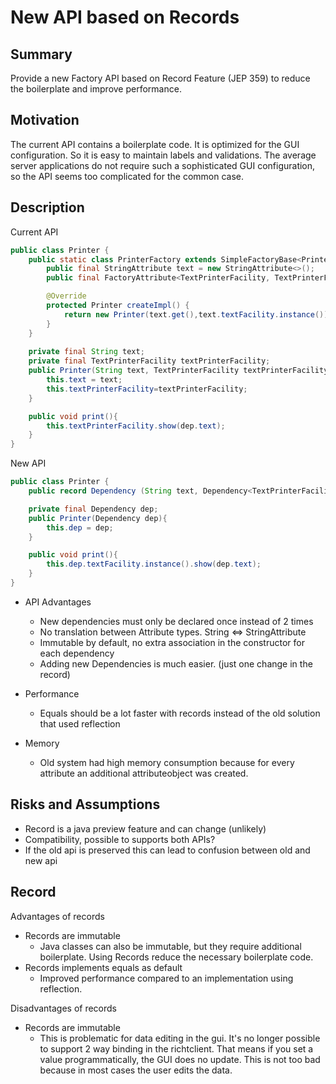 # New API based on Records

## Summary

Provide a new Factory API based on Record Feature (JEP 359) to reduce the boilerplate and improve performance.


## Motivation

The current API contains a boilerplate code. It is optimized for the GUI configuration. 
So it is easy to maintain labels and validations. The average server applications do not require such a sophisticated GUI configuration, so the API seems too complicated for the common case.

## Description
Current API
```java
public class Printer {
    public static class PrinterFactory extends SimpleFactoryBase<Printer, RootFactory> {
        public final StringAttribute text = new StringAttribute<>();
        public final FactoryAttribute<TextPrinterFacility, TextPrinterFacilityFactory> textFacility = new FactoryAttribute<>();

        @Override
        protected Printer createImpl() {
            return new Printer(text.get(),text.textFacility.instance());
        }
    }
    
    private final String text;
    private final TextPrinterFacility textPrinterFacility;
    public Printer(String text, TextPrinterFacility textPrinterFacility){
        this.text = text;
        this.textPrinterFacility=textPrinterFacility;
    }

    public void print(){
        this.textPrinterFacility.show(dep.text);
    }
}
```

New API
```java
public class Printer {
    public record Dependency (String text, Dependency<TextPrinterFacility,TextPrinterFacility.Dependency> textFacility) implements Dependencies<Printer> {}

    private final Dependency dep;
    public Printer(Dependency dep){
        this.dep = dep;
    }

    public void print(){
        this.dep.textFacility.instance().show(dep.text);
    }
}
```
* API Advantages
  * New dependencies must only be declared once instead of 2 times
  * No translation between Attribute types. String <=> StringAttribute
  * Immutable by default, no extra association in the constructor for each dependency
  * Adding new Dependencies is much easier. (just one change in the record)

* Performance
  * Equals should be a lot faster with records instead of the old solution that used reflection

* Memory
  * Old system had high memory consumption because for every attribute an additional attributeobject was created.


## Risks and Assumptions

* Record is a java preview feature and can change (unlikely)
* Compatibility, possible to supports both APIs?
* If the old api is preserved this can lead to confusion between old and new api

## Record
Advantages of records 
* Records are immutable
    * Java classes can also be immutable, but they require additional boilerplate. Using Records reduce the necessary boilerplate code.
* Records implements equals as default
    * Improved performance compared to an implementation using reflection.

Disadvantages of records 
* Records are immutable
  * This is problematic for data editing in the gui. It's no longer possible to support 2 way binding in the richtclient. That means if you set a value programmatically, the GUI does no update. This is not too bad because in most cases the user edits the data.


